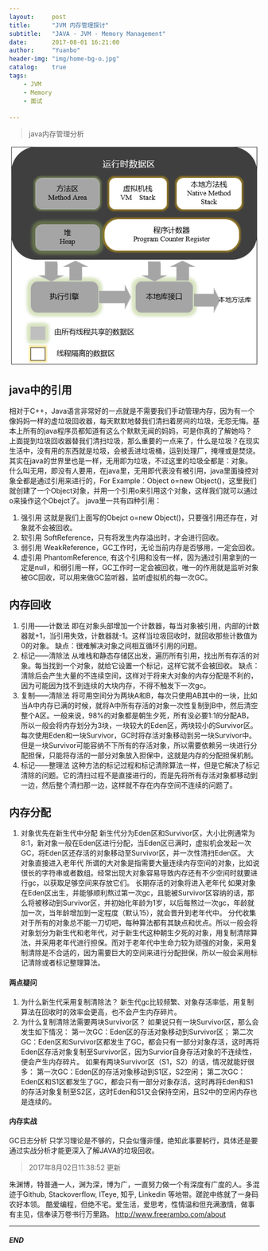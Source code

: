```yaml
---
layout:     post
title:      "JVM 内存管理探讨"
subtitle:   "JAVA - JVM - Memory Management"
date:       2017-08-01 16:21:00
author:     "Yuanbo"
header-img: "img/home-bg-o.jpg"
catalog:    true
tags:
    - JVM
    - Memory
    - 面试

---
```


> java内存管理分析


![Java Memory Management](/img/post/java-memory-mgnt.png)

## java中的引用
相对于C++，Java语言非常好的一点就是不需要我们手动管理内存，因为有一个像妈妈一样的虚垃圾回收器，每天默默地替我们清扫着房间的垃圾，无怨无悔。基本上所有的java程序员都知道有这么个默默无闻的妈妈，可是你真的了解她吗？
上面提到垃圾回收器替我们清扫垃圾，那么重要的一点来了，什么是垃圾？在现实生活中，没有用的东西就是垃圾，会被丢进垃圾桶，运到处理厂，掩埋或是焚烧。其实在java的世界里也是一样，无用即为垃圾，不过这里的垃圾全都是：对象。
什么叫无用，即没有人要用，在java里，无用即代表没有被引用，java里面操控对象全都是通过引用来进行的，For Example：Object o=new Object()，这里我们就创建了一个Object对象，并用一个引用o来引用这个对象，这样我们就可以通过o来操作这个Obejct了。
java里一共有四种引用：
1. 强引用
这就是我们上面写的Obejct o=new Object()，只要强引用还存在，对象就不会被回收。
2. 软引用
SoftReference，只有将发生内存溢出时，才会进行回收。
3. 弱引用
WeakReference，GC工作时，无论当前内存是否够用，一定会回收。
4. 虚引用
PhantomReference, 有这个引用和没有一样，因为通过引用拿到的一定是null，和弱引用一样，GC工作时一定会被回收，唯一的作用就是监听对象被GC回收，可以用来做GC监听器，监听虚拟机的每一次GC。

## 内存回收
1. 引用——计数法
即在对象头部增加一个计数器，每当对象被引用，内部的计数器就+1，当引用失效，计数器就-1。这样当垃圾回收时，就回收那些计数值为0的对象。
缺点：很难解决对象之间相互循环引用的问题。
2. 标记——清除法
从堆栈和静态存储区出发，遍历所有引用，找出所有存活的对象。每当找到一个对象，就给它设置一个标记，这样它就不会被回收。
缺点：清除后会产生大量的不连续空间，这样对于将来大对象的内存分配是不利的，因为可能因为找不到连续的大块内存，不得不触发下一次gc。
3. 复制——清除法
将可用空间分为两块A和B，每次只使用AB其中的一块，比如当A中内存已满的时候，就将A中所有存活的对象一次性复制到B中，然后清空整个A区。一般来说，98%的对象都是朝生夕死，所有没必要1:1的分配AB，所以一般会将内存划分为3块，一块较大的Eden区，两块较小的Survivor区。每次使用Eden和一块Survivor，GC时将存活对象移动到另一块Survivor中。但是一块Survivor可能容纳不下所有的存活对象，所以需要依赖另一块进行分配担保，只能将存活的一部分对象放入担保中，这就是内存的分配担保机制。
4. 标记——整理法
这种方法的标记过程和标记清除算法一样，但是它解决了标记清除的问题。它的清扫过程不是直接进行的，而是先将所有存活对象都移动到一边，然后整个清扫那一边，这样就不存在内存空间不连续的问题了。
## 内存分配
1. 对象优先在新生代中分配
新生代分为Eden区和Survivor区，大小比例通常为8:1，新对象一般在Eden区进行分配，当Eden区已满时，虚拟机会发起一次GC，将Eden区还存活的对象移动至Survivor区，并一次性清扫Eden区。
大对象直接进入老年代
所谓的大对象是指需要大量连续内存空间的对象，比如说很长的字符串或者数组。经常出现大对象容易导致内存还有不少空间时就要进行gc，以获取足够空间来存放它们。
长期存活的对象将进入老年代
如果对象在Eden区出生，并能够顺利熬过第一次gc，且能被Survivor区容纳的话，那么将被移动到Survivor区，并初始化年龄为1岁，以后每熬过一次gc，年龄就加一次，当年龄增加到一定程度（默认15），就会晋升到老年代中。
分代收集
对于所有的对象总不能一刀切吧，每种算法都有其缺点和优点。所以一般会将对象划分为新生代和老年代，对于新生代这种朝生夕死的对象，用复制清除算法，并采用老年代进行担保。而对于老年代中生命力较为顽强的对象，采用复制清除是不合适的，因为需要巨大的空间来进行分配担保，所以一般会采用标记清除或者标记整理算法。
#### 两点疑问
1. 为什么新生代采用复制清除法？
新生代gc比较频繁、对象存活率低，用复制算法在回收时的效率会更高，也不会产生内存碎片。
2. 为什么复制清除法需要两块Survivor区？
如果说只有一块Survivor区，那么会发生如下情况：
第一次GC：Eden区的存活对象移动到Survivor区；
第二次GC：Eden区和Survivor区都发生了GC，都会只有一部分对象存活，这时再将Eden区存活对象复制至Survivor区，因为Survior自身存活对象的不连续性，便会产生内存碎片。
如果有两块Survivor区（S1，S2）的话，情况就能好很多：
第一次GC：Eden区的存活对象移动到S1区，S2空闲；
第二次GC：Eden区和S1区都发生了GC，都会只有一部分对象存活，这时再将Eden和S1的存活对象复制至S2区，这时Eden和S1又会保持空闲，且S2中的空闲内存也是连续的。
#### 内存实战
GC日志分析
只学习理论是不够的，只会似懂非懂，绝知此事要躬行，具体还是要通过实战分析才能更深入了解JAVA的垃圾回收。

> 2017年8月02日11:38:52 更新

朱渊博，特普通一人，渊为深，博为广，一直努力做一个有深度有广度的人。多混迹于Github, Stackoverflow, ITeye, 知乎, Linkedin 等地带。蹉跎中练就了一身码农好本领。 酷爱编程，但绝不宅。爱生活，爱思考，性情温和但充满激情，做事有主见，信奉读万卷书行万里路。
<http://www.freerambo.com/about>

---

##### END

